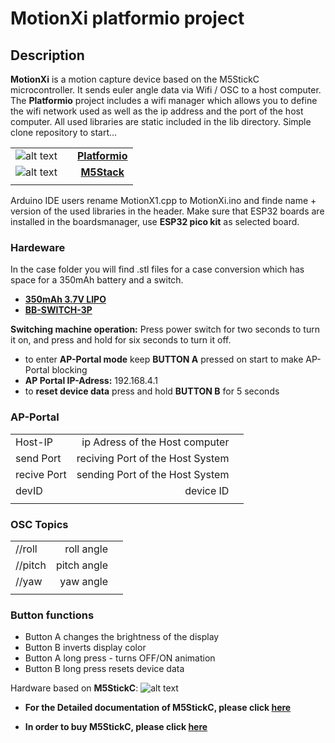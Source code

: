 # MotionXi platformio project

## Description

**MotionXi** is a motion capture device based on the M5StickC microcontroller. It sends euler angle data via Wifi / OSC to a host computer.
The **Platformio** project includes a wifi manager which allows you to define the wifi network used as well as the ip address and the port of the host computer.
All used libraries are static included in the lib directory. Simple clone repository to start...


|  |   |   |
|:---:|:---:| :---:|
| ![alt text](https://cdn.platformio.org/images/platformio-logo-xs.fd6e881d.png "Platformio Logo ")  |  | **[Platformio](https://www.platformio.org "Platformio")**  |
| ![alt text](https://m5stack.oss-cn-shenzhen.aliyuncs.com/image/icon/LOGO.jpg "M5Stack Logo Logo ")     | |   **[M5Stack](https://m5stack.com/ "M5Stack")** |
|  | |    |

Arduino IDE users rename MotionX1.cpp to MotionXi.ino and finde name + version of the used libraries in the header.
Make sure that ESP32 boards are installed in the boardsmanager, use **ESP32 pico kit** as selected board.

### Hardeware
In the case folder you will find .stl files for a case conversion which has space for a 350mAh battery and a switch.

* **[350mAh 3.7V LIPO](https://www.berrybase.de/strom/batterien-akkus/industrieakkus/lp-552035-lithium-polymer/lipo-akku-3-7v-350mah-mit-2-pin-jst-stecker?c=363 "berrybase.de")**
* **[BB-SWITCH-3P](https://www.berrybase.de/bauelemente/schalter-taster/mikroschalter-taster/3-poliger-schiebeschalter-f-252-r-breadboards "berrybase.de")**

**Switching machine operation:** Press power switch for two seconds to turn it on, and press and hold for six seconds to turn it off.

* to enter **AP-Portal mode** keep **BUTTON A** pressed on start to make AP-Portal blocking
* **AP Portal IP-Adress:** 192.168.4.1
* to **reset device data** press and hold **BUTTON B** for 5 seconds

### AP-Portal
|   |   |   |
|:---|---:|---:|
|Host-IP  | ip Adress of the Host computer |
|send Port    | reciving Port of the Host System|
| recive Port | sending Port of the Host System|
|devID  | device ID |
|||

### OSC Topics
|   |   |   |
|:---|---:|---:|
|/_<device ID>_/roll  | roll angle |
|/_<device ID>_/pitch    | pitch angle|
| /_<device ID>_/yaw | yaw angle|
|||

### Button functions

* Button A changes the brightness of the display
* Button B inverts display color
* Button A long press - turns OFF/ON animation
* Button B long press resets device data


Hardware based on **M5StickC**:
![alt text](https://m5stack.oss-cn-shenzhen.aliyuncs.com/image/m5-docs_content/core/m5stickc_01.png "M5StickC")


* **For the Detailed documentation of M5StickC, please click [here](https://docs.m5stack.com/#/en/core/m5stickc)**

* **In order to buy M5StickC, please click [here](https://m5stack-store.myshopify.com/collections/m5-core/products/stick-c)**


